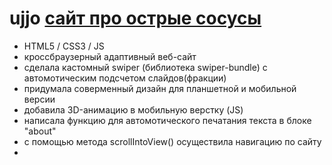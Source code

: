 # ujjo [сайт про острые сосусы](https://karina088.github.io/ujjo/) 
- HTML5 / CSS3 / JS
- кроссбраузерный адаптивный веб-сайт
- сделала кастомный swiper (библиотека swiper-bundle) c автомотическим подсчетом слайдов(фракции)
- придумала соверменный дизайн для планшетной и мобильной версии
- добавила 3D-анимацию в мобильную верстку (JS)
- написала функцию для автомотического печатания текста в блоке "about"
- с помощью метода scrollIntoView() осуществила навигацию по сайту
- 
